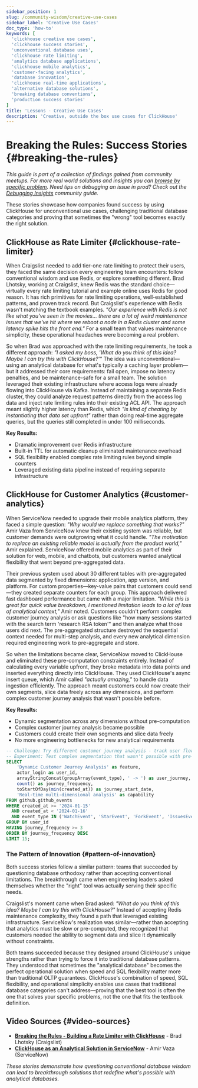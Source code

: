 ```yaml
---
sidebar_position: 1
slug: /community-wisdom/creative-use-cases
sidebar_label: 'Creative Use Cases'
doc_type: 'how-to'
keywords: [
  'clickhouse creative use cases',
  'clickhouse success stories',
  'unconventional database uses',
  'clickhouse rate limiting',
  'analytics database applications',
  'clickhouse mobile analytics',
  'customer-facing analytics',
  'database innovation',
  'clickhouse real-time applications',
  'alternative database solutions',
  'breaking database conventions',
  'production success stories'
]
title: 'Lessons - Creative Use Cases'
description: 'Creative, outside the box use cases for ClickHouse'
---
```


# Breaking the Rules: Success Stories {#breaking-the-rules}
*This guide is part of a collection of findings gained from community meetups. For more real world solutions and insights you can [browse by specific problem](./community-wisdom.md).*
*Need tips on debugging an issue in prod? Check out the [Debugging Insights](./debugging-insights.md) community guide.*

These stories showcase how companies found success by using ClickHouse for unconventional use cases, challenging traditional database categories and proving that sometimes the "wrong" tool becomes exactly the right solution.

## ClickHouse as Rate Limiter {#clickhouse-rate-limiter}

When Craigslist needed to add tier-one rate limiting to protect their users, they faced the same decision every engineering team encounters: follow conventional wisdom and use Redis, or explore something different. Brad Lhotsky, working at Craigslist, knew Redis was the standard choice—virtually every rate limiting tutorial and example online uses Redis for good reason. It has rich primitives for rate limiting operations, well-established patterns, and proven track record. But Craigslist's experience with Redis wasn't matching the textbook examples. *"Our experience with Redis is not like what you've seen in the movies... there are a lot of weird maintenance issues that we've hit where we reboot a node in a Redis cluster and some latency spike hits the front end."* For a small team that values maintenance simplicity, these operational headaches were becoming a real problem.

So when Brad was approached with the rate limiting requirements, he took a different approach: *"I asked my boss, 'What do you think of this idea? Maybe I can try this with ClickHouse?'"* The idea was unconventional—using an analytical database for what's typically a caching layer problem—but it addressed their core requirements: fail open, impose no latency penalties, and be maintenance-safe for a small team. The solution leveraged their existing infrastructure where access logs were already flowing into ClickHouse via Kafka. Instead of maintaining a separate Redis cluster, they could analyze request patterns directly from the access log data and inject rate limiting rules into their existing ACL API. The approach meant slightly higher latency than Redis, which *"is kind of cheating by instantiating that data set upfront"* rather than doing real-time aggregate queries, but the queries still completed in under 100 milliseconds.

**Key Results:**
- Dramatic improvement over Redis infrastructure
- Built-in TTL for automatic cleanup eliminated maintenance overhead
- SQL flexibility enabled complex rate limiting rules beyond simple counters
- Leveraged existing data pipeline instead of requiring separate infrastructure

## ClickHouse for Customer Analytics {#customer-analytics}

When ServiceNow needed to upgrade their mobile analytics platform, they faced a simple question: *"Why would we replace something that works?"* Amir Vaza from ServiceNow knew their existing system was reliable, but customer demands were outgrowing what it could handle. *"The motivation to replace an existing reliable model is actually from the product world,"* Amir explained. ServiceNow offered mobile analytics as part of their solution for web, mobile, and chatbots, but customers wanted analytical flexibility that went beyond pre-aggregated data.

Their previous system used about 30 different tables with pre-aggregated data segmented by fixed dimensions: application, app version, and platform. For custom properties—key-value pairs that customers could send—they created separate counters for each group. This approach delivered fast dashboard performance but came with a major limitation. *"While this is great for quick value breakdown, I mentioned limitation leads to a lot of loss of analytical context,"* Amir noted. Customers couldn't perform complex customer journey analysis or ask questions like "how many sessions started with the search term 'research RSA token'" and then analyze what those users did next. The pre-aggregated structure destroyed the sequential context needed for multi-step analysis, and every new analytical dimension required engineering work to pre-aggregate and store.

So when the limitations became clear, ServiceNow moved to ClickHouse and eliminated these pre-computation constraints entirely. Instead of calculating every variable upfront, they broke metadata into data points and inserted everything directly into ClickHouse. They used ClickHouse's async insert queue, which Amir called *"actually amazing,"* to handle data ingestion efficiently. The approach meant customers could now create their own segments, slice data freely across any dimensions, and perform complex customer journey analysis that wasn't possible before.

**Key Results:**
- Dynamic segmentation across any dimensions without pre-computation
- Complex customer journey analysis became possible
- Customers could create their own segments and slice data freely  
- No more engineering bottlenecks for new analytical requirements

```sql runnable editable
-- Challenge: Try different customer journey analysis - track user flows across multiple touchpoints  
-- Experiment: Test complex segmentation that wasn't possible with pre-aggregated tables
SELECT 
    'Dynamic Customer Journey Analysis' as feature,
    actor_login as user_id,
    arrayStringConcat(groupArray(event_type), ' -> ') as user_journey,
    count() as journey_frequency,
    toStartOfDay(min(created_at)) as journey_start_date,
    'Real-time multi-dimensional analysis' as capability
FROM github.github_events 
WHERE created_at >= '2024-01-15'
  AND created_at < '2024-01-16'
  AND event_type IN ('WatchEvent', 'StarEvent', 'ForkEvent', 'IssuesEvent')
GROUP BY user_id
HAVING journey_frequency >= 3
ORDER BY journey_frequency DESC
LIMIT 15;
```

### The Pattern of Innovation {#pattern-of-innovation}

Both success stories follow a similar pattern: teams that succeeded by questioning database orthodoxy rather than accepting conventional limitations. The breakthrough came when engineering leaders asked themselves whether the "right" tool was actually serving their specific needs.

Craigslist's moment came when Brad asked: *"What do you think of this idea? Maybe I can try this with ClickHouse?"* Instead of accepting Redis maintenance complexity, they found a path that leveraged existing infrastructure. ServiceNow's realization was similar—rather than accepting that analytics must be slow or pre-computed, they recognized that customers needed the ability to segment data and slice it dynamically without constraints.

Both teams succeeded because they designed around ClickHouse's unique strengths rather than trying to force it into traditional database patterns. They understood that sometimes the "analytical database" becomes the perfect operational solution when speed and SQL flexibility matter more than traditional OLTP guarantees. ClickHouse's combination of speed, SQL flexibility, and operational simplicity enables use cases that traditional database categories can't address—proving that the best tool is often the one that solves your specific problems, not the one that fits the textbook definition.

## Video Sources {#video-sources}

- **[Breaking the Rules - Building a Rate Limiter with ClickHouse](https://www.youtube.com/watch?v=wRwqrbUjRe4)** - Brad Lhotsky (Craigslist)
- **[ClickHouse as an Analytical Solution in ServiceNow](https://www.youtube.com/watch?v=b4Pmpx3iRK4)** - Amir Vaza (ServiceNow)

*These stories demonstrate how questioning conventional database wisdom can lead to breakthrough solutions that redefine what's possible with analytical databases.*